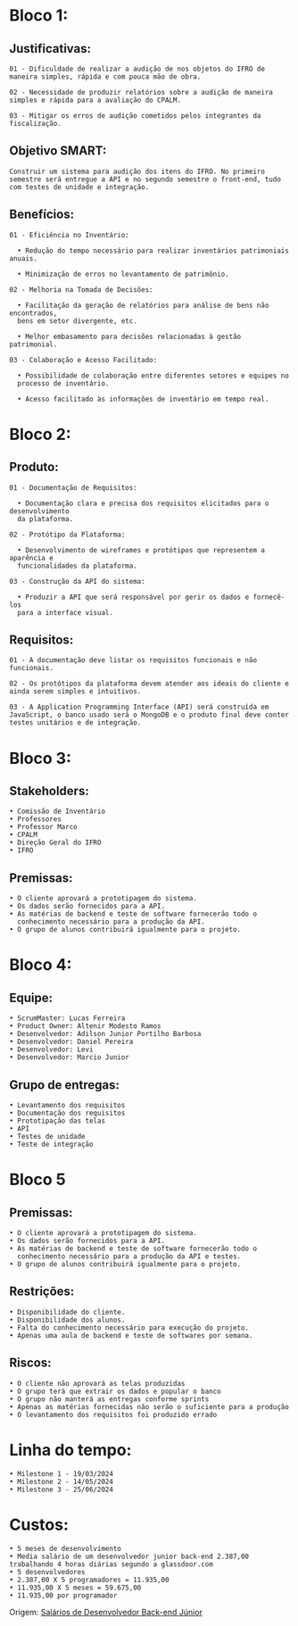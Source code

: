 # Bloco 1:
## Justificativas:
    01 - Dificuldade de realizar a audição de nos objetos do IFRO de maneira simples, rápida e com pouca mão de obra.

    02 - Necessidade de produzir relatórios sobre a audição de maneira simples e rápida para a avaliação do CPALM.

    03 - Mitigar os erros de audição cometidos pelos integrantes da fiscalização.


## Objetivo SMART:
    Construir um sistema para audição dos itens do IFRO. No primeiro semestre será entregue a API e no segundo semestre o front-end, tudo com testes de unidade e integração.


## Benefícios:
    01 - Eficiência no Inventário:

      • Redução do tempo necessário para realizar inventários patrimoniais anuais.

      • Minimização de erros no levantamento de patrimônio.

    02 - Melhoria na Tomada de Decisões:
      
      • Facilitação da geração de relatórios para análise de bens não encontrados, 
      bens em setor divergente, etc.

      • Melhor embasamento para decisões relacionadas à gestão patrimonial.
   
    03 - Colaboração e Acesso Facilitado:

      • Possibilidade de colaboração entre diferentes setores e equipes no 
      processo de inventário.

      • Acesso facilitado às informações de inventário em tempo real.


   

# Bloco 2:
## Produto:
    01 - Documentação de Requisitos:

      • Documentação clara e precisa dos requisitos elicitados para o desenvolvimento 
      da plataforma.

    02 - Protótipo da Plataforma:

      • Desenvolvimento de wireframes e protótipos que representem a aparência e
      funcionalidades da plataforma.

    03 - Construção da API do sistema:

      • Produzir a API que será responsável por gerir os dados e fornecê-los 
      para a interface visual.


## Requisitos:
    01 - A documentação deve listar os requisitos funcionais e não funcionais.
    
    02 - Os protótipos da plataforma devem atender aos ideais do cliente e ainda serem simples e intuitivos.
    
    03 - A Application Programming Interface (API) será construída em JavaScript, o banco usado será o MongoDB e o produto final deve conter testes unitários e de integração.
    
# Bloco 3:
## Stakeholders:
    • Comissão de Inventário
    • Professores
    • Professor Marco
    • CPALM
    • Direção Geral do IFRO
    • IFRO

## Premissas:
    • O cliente aprovará a prototipagem do sistema.
    • Os dados serão fornecidos para a API.
    • As matérias de backend e teste de software fornecerão todo o 
      conhecimento necessário para a produção da API.
    • O grupo de alunos contribuirá igualmente para o projeto.

# Bloco 4:
## Equipe:
    • ScrumMaster: Lucas Ferreira
    • Product Owner: Altenir Modesto Ramos
    • Desenvolvedor: Adilson Junior Portilho Barbosa
    • Desenvolvedor: Daniel Pereira
    • Desenvolvedor: Levi
    • Desenvolvedor: Marcio Junior

## Grupo de entregas:
    • Levantamento dos requisitos
    • Documentação dos requisitos
    • Prototipação das telas
    • API
    • Testes de unidade
    • Teste de integração

# Bloco 5

## Premissas:
    • O cliente aprovará a prototipagem do sistema.
    • Os dados serão fornecidos para a API.
    • As matérias de backend e teste de software fornecerão todo o 
      conhecimento necessário para a produção da API e testes.
    • O grupo de alunos contribuirá igualmente para o projeto.

## Restrições:
    • Disponibilidade do cliente.
    • Disponibilidade dos alunos.
    • Falta do conhecimento necessário para execução do projeto.
    • Apenas uma aula de backend e teste de softwares por semana.

## Riscos:
    • O cliente não aprovará as telas produzidas
    • O grupo terá que extrair os dados e popular o banco
    • O grupo não manterá as entregas conforme sprints
    • Apenas as matérias fornecidas não serão o suficiente para a produção
    • O levantamento dos requisitos foi produzido errado

# Linha do tempo:
    • Milestone 1 - 19/03/2024
    • Milestone 2 - 14/05/2024
    • Milestone 3 - 25/06/2024

# Custos:
    • 5 meses de desenvolvimento
    • Media salário de um desenvolvedor junior back-end 2.387,00 trabalhando 4 horas diárias segundo a glassdoor.com
    • 5 desenvolvedores
    • 2.387,00 X 5 programadores = 11.935,00
    • 11.935,00 X 5 meses = 59.675,00
    • 11.935,00 por programador
Origem: [Salários de Desenvolvedor Back-end Júnior](https://www.glassdoor.com.br/Sal%C3%A1rios/desenvolvedor-back-end-jr-sal%C3%A1rio-SRCH_KO0,25.htm)
